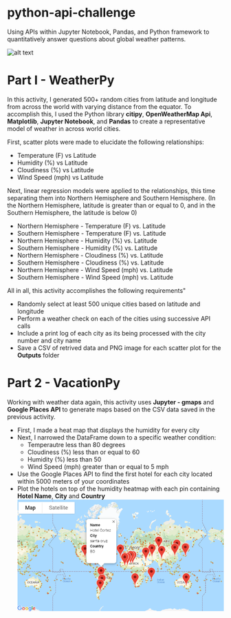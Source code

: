 # python-api-challenge
Using APIs within Jupyter Notebook, Pandas, and Python framework to quantitatively answer questions about global weather patterns.


![alt text](https://external-content.duckduckgo.com/iu/?u=https%3A%2F%2Fi.pinimg.com%2Foriginals%2F26%2F64%2Ffb%2F2664fbc3b516f76fcfa498190d246964.jpg&f=1&nofb=1)

# Part I - WeatherPy
In this activity, I generated 500+ random cities from latitude and longitude from across the world with varying distance from the equator. To accomplish this, I used the Python library **citipy**, **OpenWeatherMap Api**, **Matplotlib**, **Jupyter Notebook**, and **Pandas** to create a representative model of weather in across world cities. 

First, scatter plots were made to elucidate the following relationships:
- Temperature (F) vs Latitude
- Humidity (%) vs Latitude
- Cloudiness (%) vs Latitude
- Wind Speed (mph) vs Latitude

Next, linear regression models were applied to the relationships, this time separating them into Northern Hemisphere and Southern Hemisphere. 
(In the Northern Hemisphere, latitude is greater than or equal to 0, and in the Southern Hemisphere, the latitude is below 0)
- Northern Hemisphere - Temperature (F) vs. Latitude
- Southern Hemisphere - Temperature (F) vs. Latitude
- Northern Hemisphere - Humidity (%) vs. Latitude
- Southern Hemisphere - Humidity (%) vs. Latitude
- Northern Hemisphere - Cloudiness (%) vs. Latitude
- Southern Hemisphere - Cloudiness (%) vs. Latitude
- Northern Hemisphere - Wind Speed (mph) vs. Latitude
- Southern Hemisphere - Wind Speed (mph) vs. Latitude

All in all, this activity accomplishes the following requirements"
- Randomly select at least 500 unique cities based on latitude and longitude
- Perform a weather check on each of the cities using successive API calls
- Include a print log of each city as its being processed with the city number and city name
- Save a CSV of retrived data and PNG image for each scatter plot for the **Outputs** folder

# Part 2 - VacationPy
Working with weather data again, this activity uses **Jupyter - gmaps** and **Google Places API** to generate maps based on the CSV data saved in the previous activity.
- First, I made a heat map that displays the humidity for every city
- Next, I narrowed the DataFrame down to a specific weather condition:
    - Temperautre less than 80 degrees
    - Cloudiness (%) less than or equal to 60
    - Humidity (%) less than 50
    - Wind Speed (mph) greater than or equal to 5 mph
- Use the Google Places API to find the first hotel for each city located within 5000 meters of your coordinates
- Plot the hotels on top of the humidity heatmap with each pin containing **Hotel Name**, **City** and **Country**
![alt text](VacationPy\Output\FinalHotelsMap.png)
